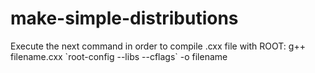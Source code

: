 # make-simple-distributions
Execute the next command in order to compile .cxx file with ROOT:
g++ filename.cxx \`root-config --libs --cflags\` -o filename
